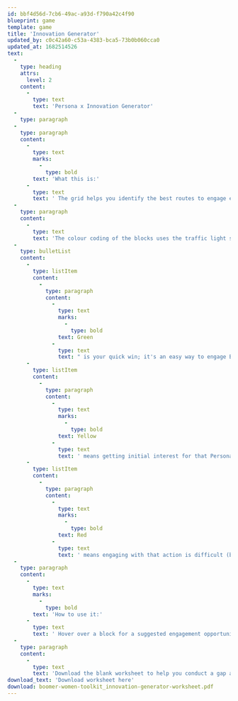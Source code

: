 ```yaml
---
id: bbf4d56d-7cb6-49ac-a93d-f790a42c4f90
blueprint: game
template: game
title: 'Innovation Generator'
updated_by: c0c42a60-c53a-4383-bca5-73b0b060cca0
updated_at: 1682514526
text:
  -
    type: heading
    attrs:
      level: 2
    content:
      -
        type: text
        text: 'Persona x Innovation Generator'
  -
    type: paragraph
  -
    type: paragraph
    content:
      -
        type: text
        marks:
          -
            type: bold
        text: 'What this is:'
      -
        type: text
        text: ' The grid helps you identify the best routes to engage each Boomer Women Personas with volunteering, campaigning, regular giving and through Legacy & Wills. '
  -
    type: paragraph
    content:
      -
        type: text
        text: 'The colour coding of the blocks uses the traffic light system: '
  -
    type: bulletList
    content:
      -
        type: listItem
        content:
          -
            type: paragraph
            content:
              -
                type: text
                marks:
                  -
                    type: bold
                text: Green
              -
                type: text
                text: " is your quick win; it's an easy way to engage Boomer Women for a particular Persona"
      -
        type: listItem
        content:
          -
            type: paragraph
            content:
              -
                type: text
                marks:
                  -
                    type: bold
                text: Yellow
              -
                type: text
                text: ' means getting initial interest for that Persona is harder but there is a high potential upside'
      -
        type: listItem
        content:
          -
            type: paragraph
            content:
              -
                type: text
                marks:
                  -
                    type: bold
                text: Red
              -
                type: text
                text: ' means engaging with that action is difficult (but not impossible) for that Persona'
  -
    type: paragraph
    content:
      -
        type: text
        marks:
          -
            type: bold
        text: 'How to use it:'
      -
        type: text
        text: ' Hover over a block for a suggested engagement opportunity for that Persona. '
  -
    type: paragraph
    content:
      -
        type: text
        text: 'Download the blank worksheet to help you conduct a gap analysis - you will identify existing opportunities and gaps in your portfolio for engaging Boomer Women. '
download_text: 'Download worksheet here'
download: boomer-women-toolkit_innovation-generator-worksheet.pdf
---
```

